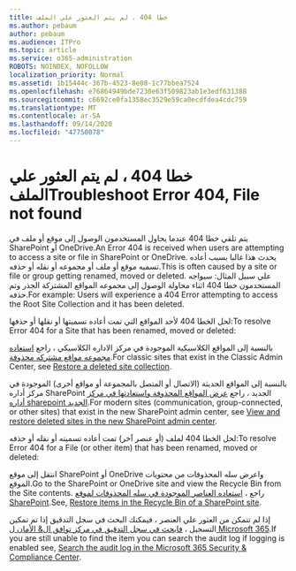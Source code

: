 ```yaml
---
title: خطا 404 ، لم يتم العثور علي الملف
ms.author: pebaum
author: pebaum
ms.audience: ITPro
ms.topic: article
ms.service: o365-administration
ROBOTS: NOINDEX, NOFOLLOW
localization_priority: Normal
ms.assetid: 1b15444c-367b-4523-8e08-1c77bbea7524
ms.openlocfilehash: e76864949bde7230e63f509823ab1e3edf631388
ms.sourcegitcommit: c6692ce0fa1358ec3529e59ca0ecdfdea4cdc759
ms.translationtype: MT
ms.contentlocale: ar-SA
ms.lasthandoff: 09/14/2020
ms.locfileid: "47750078"
---
```

# <a name="troubleshoot-error-404-file-not-found"></a><span data-ttu-id="910d7-102">خطا 404 ، لم يتم العثور علي الملف</span><span class="sxs-lookup"><span data-stu-id="910d7-102">Troubleshoot Error 404, File not found</span></span>

<span data-ttu-id="910d7-103">يتم تلقي خطا 404 عندما يحاول المستخدمون الوصول إلى موقع أو ملف في SharePoint أو OneDrive.</span><span class="sxs-lookup"><span data-stu-id="910d7-103">An Error 404 is received when users are attempting to access a site or file in SharePoint or OneDrive.</span></span> <span data-ttu-id="910d7-104">يحدث هذا غالبا بسبب أعاده تسميه موقع أو ملف أو مجموعه أو نقله أو حذفه.</span><span class="sxs-lookup"><span data-stu-id="910d7-104">This is often caused by a site or file or group getting renamed, moved or deleted.</span></span> <span data-ttu-id="910d7-105">علي سبيل المثال: سيواجه المستخدمون خطا 404 اثناء محاولة الوصول إلى مجموعه المواقع المشتركة الجذر وتم حذفه.</span><span class="sxs-lookup"><span data-stu-id="910d7-105">For example: Users will experience a 404 Error attempting to access the Root Site Collection and it has been deleted.</span></span>

<span data-ttu-id="910d7-106">لحل الخطا 404 لأحد المواقع التي تمت أعاده تسميتها أو نقلها أو حذفها:</span><span class="sxs-lookup"><span data-stu-id="910d7-106">To resolve Error 404 for a Site that has been renamed, moved or deleted:</span></span>

<span data-ttu-id="910d7-107">بالنسبة إلى المواقع الكلاسيكية الموجودة في مركز الاداره الكلاسيكي ، راجع [استعاده مجموعه مواقع مشتركه محذوفة](https://docs.microsoft.com/sharepoint/restore-deleted-site-collection).</span><span class="sxs-lookup"><span data-stu-id="910d7-107">For classic sites that exist in the Classic Admin Center, see [Restore a deleted site collection](https://docs.microsoft.com/sharepoint/restore-deleted-site-collection).</span></span>

<span data-ttu-id="910d7-108">بالنسبة إلى المواقع الحديثة (الاتصال أو المتصل بالمجموعة أو مواقع أخرى) الموجودة في مركز أداره SharePoint الجديد ، راجع [عرض المواقع المحذوفة واستعادتها في مركز أداره sharepoint الجديد](https://docs.microsoft.com/sharepoint/restore-deleted-site-collection).</span><span class="sxs-lookup"><span data-stu-id="910d7-108">For modern sites (communication, group-connected, or other sites) that exist in the new SharePoint admin center, see [View and restore deleted sites in the new SharePoint admin center](https://docs.microsoft.com/sharepoint/restore-deleted-site-collection).</span></span>

<span data-ttu-id="910d7-109">لحل الخطا 404 لملف (أو عنصر آخر) تمت أعاده تسميته أو نقله أو حذفه:</span><span class="sxs-lookup"><span data-stu-id="910d7-109">To resolve Error 404 for a File (or other item) that has been renamed, moved or deleted:</span></span>

<span data-ttu-id="910d7-110">انتقل إلى موقع SharePoint أو OneDrive واعرض سله المحذوفات من محتويات الموقع.</span><span class="sxs-lookup"><span data-stu-id="910d7-110">Go to the SharePoint or OneDrive site and view the Recycle Bin from the Site contents.</span></span> <span data-ttu-id="910d7-111">راجع ، [استعاده العناصر الموجودة في سله المحذوفات لموقع SharePoint](https://support.office.com/article/Restore-items-in-the-Recycle-Bin-of-a-SharePoint-site-6df466b6-55f2-4898-8d6e-c0dff851a0be#ID0EAADAAA=Online).</span><span class="sxs-lookup"><span data-stu-id="910d7-111">See, [Restore items in the Recycle Bin of a SharePoint site](https://support.office.com/article/Restore-items-in-the-Recycle-Bin-of-a-SharePoint-site-6df466b6-55f2-4898-8d6e-c0dff851a0be#ID0EAADAAA=Online).</span></span>

<span data-ttu-id="910d7-112">إذا لم تتمكن من العثور علي العنصر ، فيمكنك البحث في سجل التدقيق إذا تم تمكين التسجيل ، [فابحث في سجل التدقيق في مركز توافق ال& الأمان ل Microsoft 365](https://docs.microsoft.com/microsoft-365/compliance/search-the-audit-log-in-security-and-compliance).</span><span class="sxs-lookup"><span data-stu-id="910d7-112">If you are still unable to find the item you can search the audit log if logging is enabled see, [Search the audit log in the Microsoft 365 Security & Compliance Center](https://docs.microsoft.com/microsoft-365/compliance/search-the-audit-log-in-security-and-compliance).</span></span>
